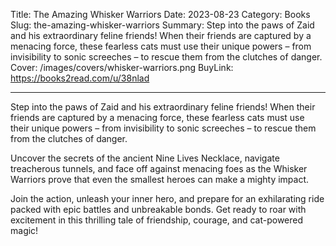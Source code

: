 Title: The Amazing Whisker Warriors
Date: 2023-08-23
Category: Books
Slug: the-amazing-whisker-warriors
Summary: Step into the paws of Zaid and his extraordinary feline friends! When their friends are captured by a menacing force, these fearless cats must use their unique powers – from invisibility to sonic screeches – to rescue them from the clutches of danger.
Cover: /images/covers/whisker-warriors.png
BuyLink: https://books2read.com/u/38nlad

---

Step into the paws of Zaid and his extraordinary feline friends! When their friends are captured by a menacing force, these fearless cats must use their unique powers – from invisibility to sonic screeches – to rescue them from the clutches of danger.

Uncover the secrets of the ancient Nine Lives Necklace, navigate treacherous tunnels, and face off against menacing foes as the Whisker Warriors prove that even the smallest heroes can make a mighty impact.

Join the action, unleash your inner hero, and prepare for an exhilarating ride packed with epic battles and unbreakable bonds. Get ready to roar with excitement in this thrilling tale of friendship, courage, and cat-powered magic!